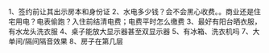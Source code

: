 
1、签约前让其出示房本和身份证
2、水电多少钱？会不会黑心收费。。商业还是住宅用电？电表偷跑？入住前结清电费；电费平时怎么缴费
3、最好有阳台晒衣服，有水龙头洗衣服
4、桌子能放大显示器甚至双显示器
5、有冰箱、洗衣机吗
7、大单间/隔间隔音效果
8、房子在第几层